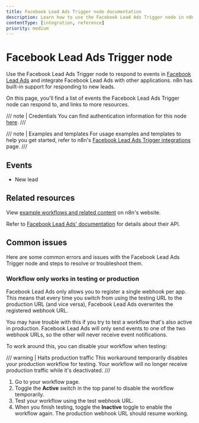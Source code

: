 ```yaml
---
title: Facebook Lead Ads Trigger node documentation
description: Learn how to use the Facebook Lead Ads Trigger node in n8n. Follow technical documentation to integrate Facebook Lead Ads Trigger node into your workflows.
contentType: [integration, reference]
priority: medium
---
```


# Facebook Lead Ads Trigger node

Use the Facebook Lead Ads Trigger node to respond to events in [Facebook Lead Ads](https://www.facebook.com/business/ads/lead-ads/) and integrate Facebook Lead Ads with other applications. n8n has built-in support for responding to new leads.

On this page, you'll find a list of events the Facebook Lead Ads Trigger node can respond to, and links to more resources.

/// note | Credentials
You can find authentication information for this node [here](/integrations/builtin/credentials/facebookleadads.md).
///

/// note | Examples and templates
For usage examples and templates to help you get started, refer to n8n's [Facebook Lead Ads Trigger integrations](https://n8n.io/integrations/facebook-lead-ads-trigger/) page.
///

## Events

* New lead

## Related resources

View [example workflows and related content](https://n8n.io/integrations/facebook-lead-ads-trigger/) on n8n's website.

Refer to [Facebook Lead Ads' documentation](https://developers.facebook.com/docs/marketing-api/guides/lead-ads/) for details about their API.

## Common issues

Here are some common errors and issues with the Facebook Lead Ads Trigger node and steps to resolve or troubleshoot them.

### Workflow only works in testing or production

Facebook Lead Ads only allows you to register a single webhook per app. This means that every time you switch from using the testing URL to the production URL (and vice versa), Facebook Lead Ads overwrites the registered webhook URL. 

You may have trouble with this if you try to test a workflow that's also active in production. Facebook Lead Ads will only send events to one of the two webhook URLs, so the other will never receive event notifications.

To work around this, you can disable your workflow when testing:

/// warning | Halts production traffic
This workaround temporarily disables your production workflow for testing. Your workflow will no longer receive production traffic while it's deactivated.
///

1. Go to your workflow page.
2. Toggle the **Active** switch in the top panel to disable the workflow temporarily.
3. Test your workflow using the test webhook URL.
4. When you finish testing, toggle the **Inactive** toggle to enable the workflow again. The production webhook URL should resume working.
